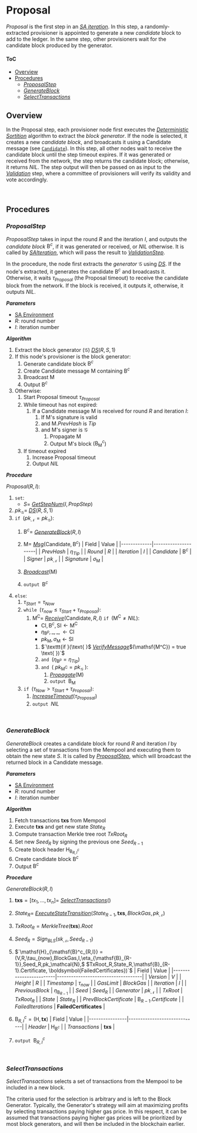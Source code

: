  # Proposal
*Proposal* is the first step in an [*SA iteration*][sai]. In this step, a randomly-extracted provisioner is appointed to generate a new *candidate* block to add to the ledger. In the same step, other provisioners wait for the candidate block produced by the generator.

#### ToC
  - [Overview](#overview)
  - [Procedures](#procedures)
    - [*ProposalStep*](#proposalstep)
    - [*GenerateBlock*](#generateblock)
    - [*SelectTransactions*](#selecttransactions)

## Overview
In the Proposal step, each provisioner node first executes the [*Deterministic Sortition*][ds] algorithm to extract the *block generator*. If the node is selected, it creates a new *candidate block*, and broadcasts it using a $\mathsf{Candidate}$ message (see [`Candidate`][cmsg]).
In this step, all other nodes wait to receive the candidate block until the step timeout expires. 
If it was generated or received from the network, the step returns the candidate block; otherwise, it returns $NIL$. The step output will then be passed on as input to the [*Validation*][val] step, where a committee of provisioners will verify its validity and vote accordingly.

<p><br></p>

## Procedures

### *ProposalStep*
*ProposalStep* takes in input the round $R$ and the iteration $I$, and outputs the *candidate block* $\mathsf{B}^c$, if it was generated or received, or $NIL$ otherwise.
It is called by [*SAIteration*][sai], which will pass the result to [*ValidationStep*][val].

In the procedure, the node first extracts the *generator* $\mathcal{G}$ using [*DS*][dsp]. If the node's extracted, it generates the candidate $\mathsf{B}^c$ and broadcasts it. Otherwise, it waits $\tau_{Proposal}$ (the Proposal timeout) to receive the candidate block from the network. If the block is received, it outputs it, otherwise, it outputs $NIL$.

***Parameters*** 
- [SA Environment][env]
- $R$: round number
- $I$: iteration number

***Algorithm***
1. Extract the block generator ($\mathcal{G}$) [*DS*][dsp]$(R,S,1)$
2. If this node's provisioner is the block generator:
   1. Generate candidate block $\mathsf{B}^c$
   2. Create $\mathsf{Candidate}$ message $\mathsf{M}$ containing $\mathsf{B}^c$
   3. Broadcast $\mathsf{M}$
   4. Output $\mathsf{B}^c$
3. Otherwise:
   1. Start Proposal timeout $\tau_{Proposal}$
   2. While timeout has not expired:
      1. If a $\mathsf{Candidate}$ message $\mathsf{M}$ is received for round $R$ and iteration $I$:
         1. If $\mathsf{M}$'s signature is valid
         2. and $\mathsf{M}.PrevHash$ is $Tip$
         3. and $\mathsf{M}$'s signer is $\mathcal{G}$
            1. Propagate $\mathsf{M}$
            2. Output $\mathsf{M}$'s block ($\mathsf{B}^c_\mathsf{M}$)
   3. If timeout expired
      1. Increase Proposal timeout
      2. Output $NIL$

***Procedure***

$\textit{Proposal}(R, I)$:
1. $\texttt{set}$:
   - $S =$ [*GetStepNum*][gsn]$(I, PropStep)$
2. $pk_{\mathcal{G}} =$ [*DS*][dsp]$(R,S,1)$
3. $\texttt{if } (pk_\mathcal{N} = pk_{\mathcal{G}}):$
   1. $\mathsf{B}^c =$ [*GenerateBlock*][gb]$(R,I)$
   2. $\mathsf{M} =$ [*Msg*][msg]$(\mathsf{Candidate}, \mathsf{B}^c)$
      | Field       | Value               | 
      |-------------|---------------------|
      | $PrevHash$  | $\eta_{Tip}$        |
      | $Round$     | $R$                 |
      | $Iteration$ | $I$                 |
      | $Candidate$ | $\mathsf{B}^c$      |
      | $Signer$    | $pk_\mathcal{N}$    |
      | $Signature$ | $\sigma_\mathsf{M}$ |

   3. [*Broadcast*][mx]$(\mathsf{M})$
   4. $\texttt{output } \mathsf{B}^c$
4. $\texttt{else}:$
   1. $\tau_{Start} = \tau_{Now}$
   2. $\texttt{while } (\tau_{now} \le \tau_{Start}+\tau_{Proposal}):$
      1. $\mathsf{M^C} =$ [*Receive*][mx]$(\mathsf{Candidate},R,I)$
         $\texttt{if } (\mathsf{M^C} \ne NIL):$
         - $`\mathsf{CI}, \mathsf{B}^c, \mathsf{SI} \leftarrow \mathsf{M^C}`$
         - $`\eta_{\mathsf{B}^p}, \_, \_, \leftarrow \mathsf{CI}`$
         - $`pk_\mathsf{M}, \sigma_\mathsf{M} \leftarrow \mathsf{SI}`$
         1. $`\texttt{if }(\text{ }$ [*VerifyMessage*][ms]$(\mathsf{M^C}) = true \text{ })`$
         2. $\texttt{and }(\eta_{\mathsf{B}^p} = \eta_{Tip})$
         3. $`\texttt{and }(\text{ } pk_\mathsf{M^C} = pk_\mathcal{G} \text{ }):`$
            1. [*Propagate*][mx]$(\mathsf{M})$
            2. $\texttt{output } \mathsf{B}_\mathsf{M}$
   3. $\texttt{if } (\tau_{Now} > \tau_{Start}+\tau_{Proposal}):$
      1. [*IncreaseTimeout*][it]$(\tau_{Proposal})$
      2. $\texttt{output } NIL$

<p><br></p>

### *GenerateBlock*
*GenerateBlock* creates a candidate block for round $R$ and iteration $I$ by selecting a set of transactions from the Mempool and executing them to obtain the new state $S$.
It is called by [*ProposalStep*][props], which will broadcast the returned block in a $\mathsf{Candidate}$ message.

***Parameters***
- [SA Environment][env]
- $R$: round number
- $I$: iteration number

***Algorithm***
1. Fetch transactions $\boldsymbol{txs}$ from Mempool
2. Execute $\boldsymbol{txs}$ and get new state $State_R$
3. Compute transaction Merkle tree root $TxRoot_R$
4. Set new $Seed_R$ by signing the previous one $Seed_{R-1}$
5. Create block header $`\mathsf{H}_{\mathsf{B}^c_{R,I}}`$
6. Create candidate block $\mathsf{B}^c$
7. Output $\mathsf{B}^c$

***Procedure***

$GenerateBlock(R,I)$
1. $`\boldsymbol{txs} = [tx_1, \dots, tx_n] = `$ [*SelectTransactions*][st]$()$
2. $State_R =$ [*ExecuteStateTransition*][xt]$`(State_{R-1}, \boldsymbol{txs}, BlockGas,pk_\mathcal{N})`$
3. $`TxRoot_R = MerkleTree(\boldsymbol{txs}).Root`$
4. $`Seed_R = Sign_{BLS}(sk_\mathcal{N}, Seed_{R-1})`$
5. $`\mathsf{H}_{\mathsf{B}^c_{R,I}} = (V,R,\tau_{now},BlockGas,I,\eta_{\mathsf{B}_{R-1}},Seed_R,pk_\mathcal{N},$
   $TxRoot_R,State_R,\mathsf{B}_{R-1}.Certificate, \boldsymbol{FailedCertificates})`$
    | Field                  | Value                              | 
    |------------------------|------------------------------------|
    | $Version$              | $V$                                |
    | $Height$               | $R$                                |
    | $Timestamp$            | $\tau_{now}$                       |
    | $GasLimit$             | $BlockGas$                         |
    | $Iteration$            | $I$                                |
    | $PreviousBlock$        | $\eta_{\mathsf{B}_{R-1}}$          |
    | $Seed$                 | $Seed_R$                           |
    | $Generator$            | $pk_\mathcal{N}$                   |
    | $TxRoot$               | $TxRoot_R$                         |
    | $State$                | $State_R$                          |
    | $PrevBlockCertificate$ | $\mathsf{B}_{R-1}.Certificate$     | 
    | $FailedIterations$     | $\boldsymbol{FailedCertificates}$  |
    
6. $`\mathsf{B}^c_{R,I} = (\mathsf{H}, \boldsymbol{tx})`$
    | Field          | Value                       | 
    |----------------|-----------------------------|
    | $Header$       | $\mathsf{H}_{\mathsf{B}^c}$ |
    | $Transactions$ | $\boldsymbol{txs}$           |
7. $\texttt{output } \mathsf{B}^c_{R,I}$

<p><br></p>

### *SelectTransactions*
*SelectTransactions* selects a set of transactions from the Mempool to be included in a new block.

The criteria used for the selection is arbitrary and is left to the Block Generator.
Typically, the Generator's strategy will aim at maximizing profits by selecting transactions paying higher gas price.
In this respect, it can be assumed that transactions paying higher gas prices will be prioritized by most block generators, and will then be included in the blockchain earlier.

<!------------------------- LINKS ------------------------->
<!-- https://github.com/dusk-network/dusk-protocol/tree/main/consensus/proposal/README.md -->
[prop]:  #proposal
[props]: #proposalstep
[gb]:    #generateblock
[st]:    #selecttransactions

<!-- Consensus -->
[env]: https://github.com/dusk-network/dusk-protocol/tree/main/consensus/README.md#environment
[it]:  https://github.com/dusk-network/dusk-protocol/tree/main/consensus/README.md#increasetimeout
[sai]: https://github.com/dusk-network/dusk-protocol/tree/main/consensus/README.md#saiteration
[gsn]: https://github.com/dusk-network/dusk-protocol/tree/main/consensus/README.md#GetStepNum

[val]: https://github.com/dusk-network/dusk-protocol/tree/main/consensus/validation/README.md

<!-- Sortition -->
[ds]:  https://github.com/dusk-network/dusk-protocol/tree/main/consensus/sortition/README.md
[dsp]: https://github.com/dusk-network/dusk-protocol/tree/main/consensus/sortition/README.md#deterministic-sortition-ds

<!-- TODO: Add ExecuteTransactions -->
[xt]: https://github.com/dusk-network/dusk-protocol/tree/main/

<!-- Messages -->
[ms]:   https://github.com/dusk-network/dusk-protocol/tree/main/consensus/messages/README.md#signatures
[msg]:  https://github.com/dusk-network/dusk-protocol/tree/main/consensus/messages/README.md#msg
[mx]:   https://github.com/dusk-network/dusk-protocol/tree/main/consensus/messages/README.md#procedures
[cmsg]: https://github.com/dusk-network/dusk-protocol/tree/main/consensus/messages/README.md#candidate